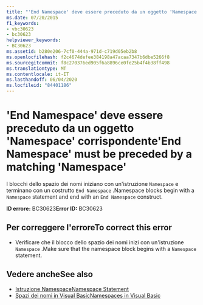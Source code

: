 ```yaml
---
title: "'End Namespace' deve essere preceduto da un oggetto 'Namespace' corrispondente"
ms.date: 07/20/2015
f1_keywords:
- vbc30623
- bc30623
helpviewer_keywords:
- BC30623
ms.assetid: b280e206-7cf0-444a-971d-c719d05eb2b8
ms.openlocfilehash: f2c4674defee384198a47acaa7347b6dbe5266f8
ms.sourcegitcommit: f8c270376ed905f6a8896ce0fe25b4f4b38ff498
ms.translationtype: MT
ms.contentlocale: it-IT
ms.lasthandoff: 06/04/2020
ms.locfileid: "84401186"
---
```

# <a name="end-namespace-must-be-preceded-by-a-matching-namespace"></a><span data-ttu-id="d227e-102">'End Namespace' deve essere preceduto da un oggetto 'Namespace' corrispondente</span><span class="sxs-lookup"><span data-stu-id="d227e-102">'End Namespace' must be preceded by a matching 'Namespace'</span></span>
<span data-ttu-id="d227e-103">I blocchi dello spazio dei nomi iniziano con un'istruzione `Namespace` e terminano con un costrutto `End Namespace` .</span><span class="sxs-lookup"><span data-stu-id="d227e-103">Namespace blocks begin with a `Namespace` statement and end with an `End Namespace` construct.</span></span>  
  
 <span data-ttu-id="d227e-104">**ID errore:** BC30623</span><span class="sxs-lookup"><span data-stu-id="d227e-104">**Error ID:** BC30623</span></span>  
  
## <a name="to-correct-this-error"></a><span data-ttu-id="d227e-105">Per correggere l'errore</span><span class="sxs-lookup"><span data-stu-id="d227e-105">To correct this error</span></span>  
  
- <span data-ttu-id="d227e-106">Verificare che il blocco dello spazio dei nomi inizi con un'istruzione `Namespace` .</span><span class="sxs-lookup"><span data-stu-id="d227e-106">Make sure that the namespace block begins with a `Namespace` statement.</span></span>  
  
## <a name="see-also"></a><span data-ttu-id="d227e-107">Vedere anche</span><span class="sxs-lookup"><span data-stu-id="d227e-107">See also</span></span>

- [<span data-ttu-id="d227e-108">Istruzione Namespace</span><span class="sxs-lookup"><span data-stu-id="d227e-108">Namespace Statement</span></span>](../language-reference/statements/namespace-statement.md)
- [<span data-ttu-id="d227e-109">Spazi dei nomi in Visual Basic</span><span class="sxs-lookup"><span data-stu-id="d227e-109">Namespaces in Visual Basic</span></span>](../programming-guide/program-structure/namespaces.md)
